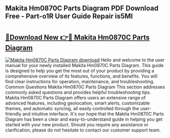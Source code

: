 ## Makita Hm0870C Parts Diagram PDF Download Free - Part-o1R User Guide Repair is5MI

# <h2><a href="http://dfmdhv.blite.top/?on=Makita+Hm0870C+Parts+Diagram">🔗Download New 👉🔴 Makita Hm0870C Parts Diagram</a></h2>

[![Makita Hm0870C Parts Diagram download](https://i.imgur.com/lujVjoI.png)](http://dfmdhv.blite.top/?on=Makita+Hm0870C+Parts+Diagram)
Hello and welcome to the user manual for your newly installed Makita Hm0870C Parts Diagram. This guide is designed to help you get the most out of your product by providing a comprehensive overview of its features, functions, and benefits. You will find clear instructions for operation, maintenance, and troubleshooting. Common Questions Makita Hm0870C Parts Diagram This section addresses commonly asked questions and provides helpful troubleshooting tips. Makita Hm0870C Parts Diagram offers users an extensive range of advanced features, including geolocation, smart alerts, customizable themes, and automatic syncing, all easily controlled through the user-friendly and intuitive interface. It's our hope that the Makita Hm0870C Parts Diagram has been a clear and easy-to-understand guide in helping you get started with your new product. Should you require any assistance or clarification, please do not hesitate to contact our customer support team.
